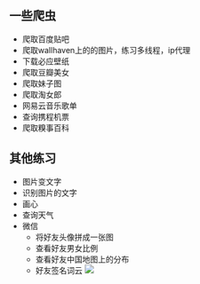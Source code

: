 ##  一些爬虫
- 爬取百度贴吧
- 爬取wallhaven上的的图片，练习多线程，ip代理
- 下载必应壁纸
- 爬取豆瓣美女
- 爬取妹子图
- 爬取淘女郎
- 网易云音乐歌单
- 查询携程机票
- 爬取糗事百科

##  其他练习
- 图片变文字
- 识别图片的文字
- 画心
- 查询天气
- 微信
  * 将好友头像拼成一张图
  * 查看好友男女比例
  * 查看好友中国地图上的分布
  * 好友签名词云
  ![](https://ws1.sinaimg.cn/large/006ISEZBly1fsap6n0zj0j30gw0l643g.jpg)


